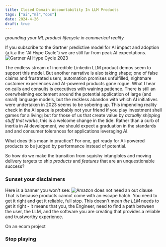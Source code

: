 ```yaml
---
title: Closed Domain Accountability In LLM Products
tags: ["ai","ml","ops"]
date: 2024-4-26
draft: true
---
```

_grounding your ML product lifecycle in commerical reality_

If you subscribe to the Gartner predictive model for AI impact and adoption (a.k.a the "AI Hype Cycle") we are still far from peak AI expectations.
![Gartner AI Hype Cycle 2023](https://emt.gartnerweb.com/ngw/globalassets/en/newsroom/images/graphs/swe-hc-image.png)

The endless stream of incredible Linkedin LLM product demos seem to support this model. But another narrative is also taking shape; one of false claims and frustrated users, automation promises unfulfilled, nightmare customer experiences and AI-powered products gone rogue. What I hear on calls and consults is executives with waining patience. There is still an overwhelming excitement around the potential application of large (and small) language models, but the reckless abandon with which AI initiatives were undertaken in 2023 seems to be sobering up. This impending reality check in the AI space is probably not your friend if you play investment shell games for a living; but for those of us that create value by _actually shipping stuff that works_, this is a welcome change in the tide. Rather than a curb of inertia in AI development, we should expect a graduation in the standards and and consumer tolerances for applications leveraging AI.

What does this mean in practice? For one, get ready for AI-powered products to be judged by performance instead of potential.  

So how do we make the transition from squishy intangibles and moving delivery targets to ship _products_ and _features_ that are an unquestionable success?

### Sunset your disclaimers
Here is a banner you won't see:
![Amazon does not need an out clause](images/unreliable_software.png)
That is because products cannot come with an escape hatch. You need to get it right and get it reliable, full stop. 
This doesn't mean _the LLM_ needs to get it right - it means that you, the Engineer, need to find a path between the user, the LLM, and the software you are creating that provides a reliable and trustworthy experience. 

On an ecom project 

### Stop playing

<!--stackedit_data:
eyJoaXN0b3J5IjpbNDIzNDE0NzIyLDY2NjUzMjUxNCw4MzcwNz
cyMzAsMTM3Nzg0OTUzNCwxNzkzMzQyMTc0LDgxMzQ4NTgyMiwt
NjE4MjM3NzY3LDE3OTY3Mzc2OTYsLTE5MDk5NDA3NDYsMTU4Mj
k2NjQ0Myw0NTI0MzU0MjYsLTE1MjM4OTkxNTcsODU5Njg3MjUz
LC0xMTk3MjAyMzk4XX0=
-->